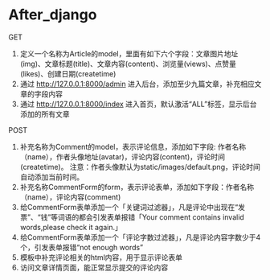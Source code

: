 # After_django

GET
1. 定义一个名称为Article的model，里面有如下六个字段：文章图片地址(img)、文章标题(title)、文章内容(content)、浏览量(views)、点赞量(likes)、创建日期(createtime)
2. 通过 http://127.0.0.1:8000/admin 进入后台，添加至少九篇文章，补充相应文章的字段内容
3. 通过 http://127.0.0.1:8000/index 进入首页，默认激活“ALL”标签，显示后台添加的所有文章

POST
1. 补充名称为Comment的model，表示评论信息，添加如下字段: 作者名称（name），作者头像地址(avatar)，评论内容(content)，评论时间(createtime)。 注意：作者头像默认为static/images/default.png，评论时间自动添加当前时间。
2. 补充名称CommentForm的form，表示评论表单，添加如下字段：作者名称（name），评论内容(comment)
3. 给CommentForm表单添加一个「关键词过滤器」，凡是评论中出现在“发票”、“钱”等词语的都会引发表单报错「Your comment contains invalid words,please check it again.」
4. 给CommentForm表单添加一个「评论字数过滤器」，凡是评论内容字数少于4个，引发表单报错“not enough words”
5. 模板中补充评论相关的html内容，用于显示评论表单
6. 访问文章详情页面，能正常显示提交的评论内容
